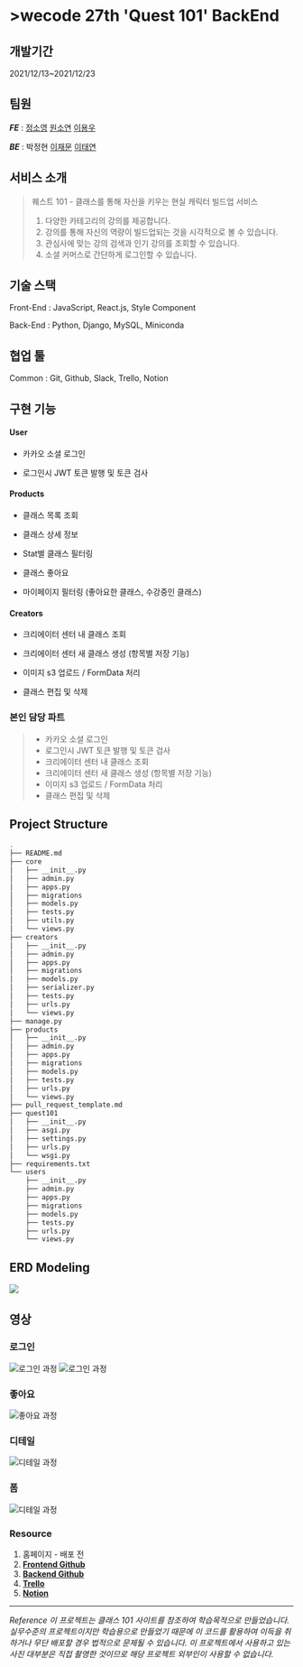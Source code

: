 # >wecode 27th 'Quest 101' BackEnd
 
## 개발기간 
2021/12/13~2021/12/23


## 팀원
 
**_FE_** : [정소영](https://github.com/sozeroJung) [원소연](https://github.com/dnjstd) [이용우](https://github.com/moolbum)




**_BE_** : 박정현 [이재문](https://github.com/jaemoon406) [이태연](https://github.com/whytili89)




 
## 서비스 소개
 
> 퀘스트 101 - 클래스를 통해 자신을 키우는 현실 캐릭터 빌드업 서비스 
> 1. 다양한 카테고리의 강의를 제공합니다.
> 2. 강의를 통해 자신의 역량이 빌드업되는 것을 시각적으로 볼 수 있습니다.
> 3. 관심사에 맞는 강의 검색과 인기 강의를 조회할 수 있습니다.
> 4. 소셜 커머스로 간단하게 로그인할 수 있습니다.
 


## 기술 스택
 
Front-End : JavaScript, React.js, Style Component


 
Back-End : Python, Django, MySQL, Miniconda 


 
## 협업 툴
Common : Git, Github, Slack, Trello, Notion



## 구현 기능



#### User



* 카카오 소셜 로그인



* 로그인시 JWT 토큰 발행 및 토큰 검사


 
 
#### Products



* 클래스 목록 조회

* 클래스 상세 정보

* Stat별 클래스 필터링

* 클래스 좋아요

* 마이페이지 필터링 (좋아요한 클래스, 수강중인 클래스)




#### Creators


* 크리에이터 센터 내 클래스 조회



* 크리에이터 센터 새 클래스 생성 (항목별 저장 기능)



* 이미지 s3 업로드 / FormData 처리



* 클래스 편집 및 삭제




### 본인 담당 파트
> - 카카오 소셜 로그인
> - 로그인시 JWT 토큰 발행 및 토큰 검사
> - 크리에이터 센터 내 클래스 조회
> - 크리에이터 센터 새 클래스 생성 (항목별 저장 기능)
> - 이미지 s3 업로드 / FormData 처리
> - 클래스 편집 및 삭제




## Project Structure
```bash
.
├── README.md
├── core
│   ├── __init__.py
│   ├── admin.py
│   ├── apps.py
│   ├── migrations
│   ├── models.py
│   ├── tests.py
│   ├── utils.py
│   └── views.py
├── creators
│   ├── __init__.py
│   ├── admin.py
│   ├── apps.py
│   ├── migrations
│   ├── models.py
│   ├── serializer.py
│   ├── tests.py
│   ├── urls.py
│   └── views.py
├── manage.py
├── products
│   ├── __init__.py
│   ├── admin.py
│   ├── apps.py
│   ├── migrations
│   ├── models.py
│   ├── tests.py
│   ├── urls.py
│   └── views.py
├── pull_request_template.md
├── quest101
│   ├── __init__.py
│   ├── asgi.py
│   ├── settings.py
│   ├── urls.py
│   └── wsgi.py
├── requirements.txt
└── users
    ├── __init__.py
    ├── admin.py
    ├── apps.py
    ├── migrations
    ├── models.py
    ├── tests.py
    ├── urls.py
    └── views.py
```



## ERD Modeling
![](https://haileysbucket.s3.ap-northeast-2.amazonaws.com/%E1%84%8F%E1%85%B0%E1%84%89%E1%85%B3%E1%84%90%E1%85%B3+%E1%84%86%E1%85%A9%E1%84%83%E1%85%A6%E1%86%AF%E1%84%85%E1%85%B5%E1%86%BC.png)





## 영상

### 로그인

![로그인 과정](https://haileysbucket.s3.ap-northeast-2.amazonaws.com/readme/login_01.gif)
![로그인 과정](https://haileysbucket.s3.ap-northeast-2.amazonaws.com/readme/login_02.gif)

### 좋아요

![좋아요 과정](https://haileysbucket.s3.ap-northeast-2.amazonaws.com/readme/like.gif)

### 디테일

![디테일 과정](https://haileysbucket.s3.ap-northeast-2.amazonaws.com/readme/detail.gif)

### 폼

![디테일 과정](https://haileysbucket.s3.ap-northeast-2.amazonaws.com/readme/creator_form.gif)




### Resource


1. 홈페이지 - 배포 전
2. **[Frontend Github](https://github.com/wecode-bootcamp-korea/27-2nd-Quest101-frontend)**
3. **[Backend Github](https://github.com/wecode-bootcamp-korea/27-2nd-Quest101-backend)**
4. **[Trello](https://trello.com/b/dFkizfeW/%EB%8B%A5%ED%84%B0-%ED%83%80%EB%A5%B4%ED%8A%B8)**
5. **[Notion](https://www.notion.so/Quest-101-2b0f95900fd247b2934f860db447ba8d)**



- - -






 
_Reference 이 프로젝트는 클래스 101 사이트를 참조하여 학습목적으로 만들었습니다. 
실무수준의 프로젝트이지만 학습용으로 만들었기 때문에 이 코드를 활용하여 이득을 취하거나 무단 배포할 경우 법적으로 문제될 수 있습니다. 
이 프로젝트에서 사용하고 있는 사진 대부분은 직접 촬영한 것이므로 해당 프로젝트 외부인이 사용할 수 없습니다._




